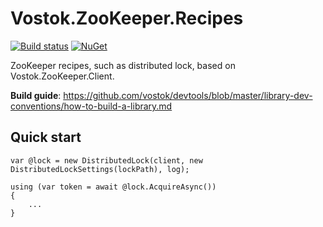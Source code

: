 # Vostok.ZooKeeper.Recipes

[![Build status](https://ci.appveyor.com/api/projects/status/github/vostok/zookeeper.recipes?svg=true&branch=master)](https://ci.appveyor.com/project/vostok/zookeeper.recipes/branch/master)
[![NuGet](https://img.shields.io/nuget/v/Vostok.ZooKeeper.Recipes.svg)](https://www.nuget.org/packages/Vostok.ZooKeeper.Recipes)

ZooKeeper recipes, such as distributed lock, based on Vostok.ZooKeeper.Client.


**Build guide**: https://github.com/vostok/devtools/blob/master/library-dev-conventions/how-to-build-a-library.md

## Quick start

	var @lock = new DistributedLock(client, new DistributedLockSettings(lockPath), log);

    using (var token = await @lock.AcquireAsync())
    {
        ...
    }